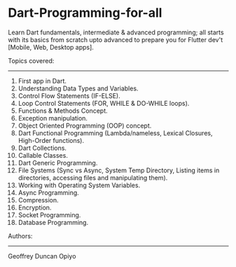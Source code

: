 # Dart-Programming-for-all
Learn Dart fundamentals, intermediate & advanced programming; all starts with its basics from scratch upto advanced to prepare you for Flutter dev't [Mobile, Web, Desktop apps].

Topics covered:
_______________
1. First app in Dart.
2. Understanding Data Types and Variables.
3. Control Flow Statements (IF-ELSE).
4. Loop Control Statements (FOR, WHILE & DO-WHILE loops).
5. Functions & Methods Concept.
6. Exception manipulation.
7. Object Oriented Programming (OOP) concept.
8. Dart Functional Programming (Lambda/nameless, Lexical Closures, High-Order functions).
9. Dart Collections.
10. Callable Classes.
11. Dart Generic Programming.
12. File Systems (Sync vs Async, System Temp Directory, Listing items in directories, accessing files and manipulating them).
13. Working with Operating System Variables.
14. Async Programming.
15. Compression.
16. Encryption.
17. Socket Programming.
18. Database Programming.

Authors:
________
Geoffrey Duncan Opiyo
